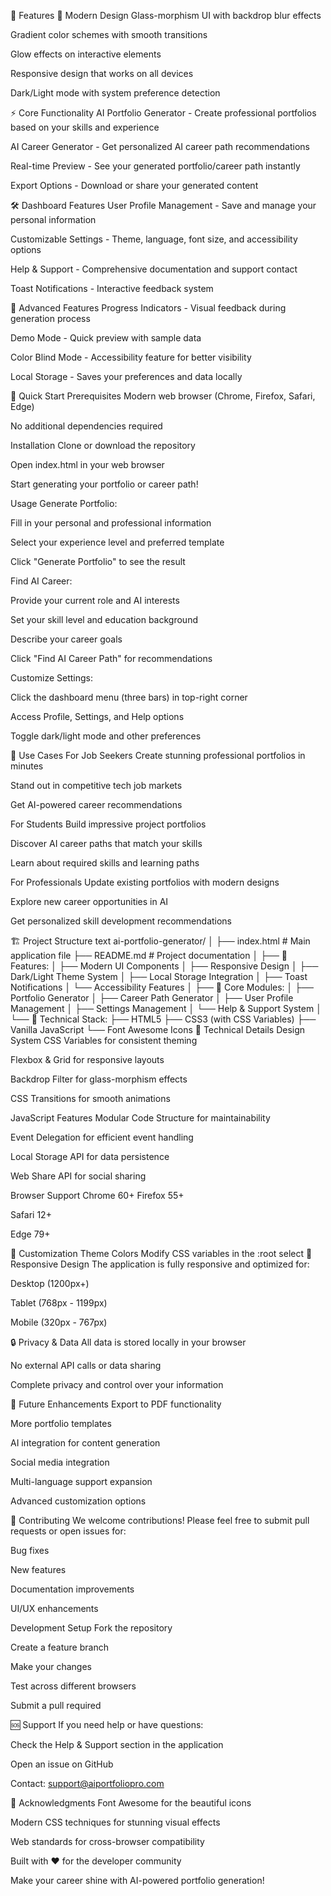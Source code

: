 🌟 Features
🎨 Modern Design
Glass-morphism UI with backdrop blur effects

Gradient color schemes with smooth transitions

Glow effects on interactive elements

Responsive design that works on all devices

Dark/Light mode with system preference detection

⚡ Core Functionality
AI Portfolio Generator - Create professional portfolios based on your skills and experience

AI Career Generator - Get personalized AI career path recommendations

Real-time Preview - See your generated portfolio/career path instantly

Export Options - Download or share your generated content

🛠️ Dashboard Features
User Profile Management - Save and manage your personal information

Customizable Settings - Theme, language, font size, and accessibility options

Help & Support - Comprehensive documentation and support contact

Toast Notifications - Interactive feedback system

🔧 Advanced Features
Progress Indicators - Visual feedback during generation process

Demo Mode - Quick preview with sample data

Color Blind Mode - Accessibility feature for better visibility

Local Storage - Saves your preferences and data locally

🚀 Quick Start
Prerequisites
Modern web browser (Chrome, Firefox, Safari, Edge)

No additional dependencies required

Installation
Clone or download the repository

Open index.html in your web browser

Start generating your portfolio or career path!

Usage
Generate Portfolio:

Fill in your personal and professional information

Select your experience level and preferred template

Click "Generate Portfolio" to see the result

Find AI Career:

Provide your current role and AI interests

Set your skill level and education background

Describe your career goals

Click "Find AI Career Path" for recommendations

Customize Settings:

Click the dashboard menu (three bars) in top-right corner

Access Profile, Settings, and Help options

Toggle dark/light mode and other preferences

🎯 Use Cases
For Job Seekers
Create stunning professional portfolios in minutes

Stand out in competitive tech job markets

Get AI-powered career recommendations

For Students
Build impressive project portfolios

Discover AI career paths that match your skills

Learn about required skills and learning paths

For Professionals
Update existing portfolios with modern designs

Explore new career opportunities in AI

Get personalized skill development recommendations

🏗️ Project Structure
text
ai-portfolio-generator/
│
├── index.html              # Main application file
├── README.md              # Project documentation
│
├── 📁 Features:
│   ├── Modern UI Components
│   ├── Responsive Design
│   ├── Dark/Light Theme System
│   ├── Local Storage Integration
│   ├── Toast Notifications
│   └── Accessibility Features
│
├── 📁 Core Modules:
│   ├── Portfolio Generator
│   ├── Career Path Generator
│   ├── User Profile Management
│   ├── Settings Management
│   └── Help & Support System
│
└── 📁 Technical Stack:
    ├── HTML5
    ├── CSS3 (with CSS Variables)
    ├── Vanilla JavaScript
    └── Font Awesome Icons
🔧 Technical Details
Design System
CSS Variables for consistent theming

Flexbox & Grid for responsive layouts

Backdrop Filter for glass-morphism effects

CSS Transitions for smooth animations

JavaScript Features
Modular Code Structure for maintainability

Event Delegation for efficient event handling

Local Storage API for data persistence

Web Share API for social sharing

Browser Support
Chrome 60+
Firefox 55+

Safari 12+

Edge 79+

🎨 Customization
Theme Colors
Modify CSS variables in the :root select
📱 Responsive Design
The application is fully responsive and optimized for:

Desktop (1200px+)

Tablet (768px - 1199px)

Mobile (320px - 767px)

🔒 Privacy & Data
All data is stored locally in your browser

No external API calls or data sharing

Complete privacy and control over your information

🚧 Future Enhancements
Export to PDF functionality

More portfolio templates

AI integration for content generation

Social media integration

Multi-language support expansion

Advanced customization options

🤝 Contributing
We welcome contributions! Please feel free to submit pull requests or open issues for:

Bug fixes

New features

Documentation improvements

UI/UX enhancements

Development Setup
Fork the repository

Create a feature branch

Make your changes

Test across different browsers

Submit a pull required 

🆘 Support
If you need help or have questions:

Check the Help & Support section in the application

Open an issue on GitHub

Contact: support@aiportfoliopro.com

🙏 Acknowledgments
Font Awesome for the beautiful icons

Modern CSS techniques for stunning visual effects

Web standards for cross-browser compatibility

Built with ❤️ for the developer community

Make your career shine with AI-powered portfolio generation!


